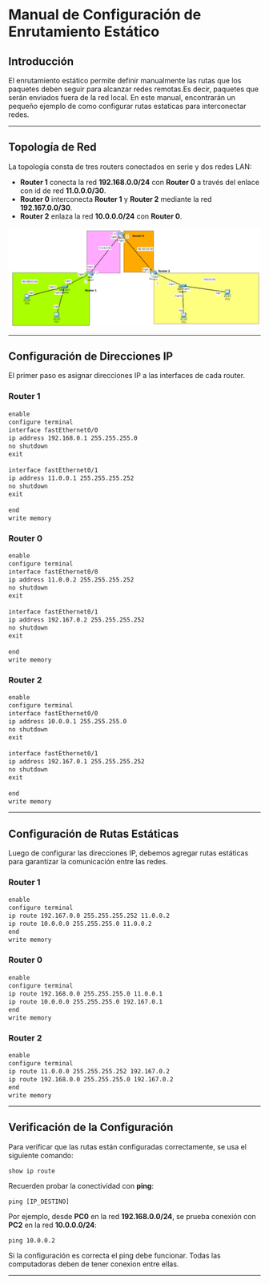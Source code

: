# Manual de Configuración de Enrutamiento Estático

## Introducción

El enrutamiento estático permite definir manualmente las rutas que los paquetes deben seguir para alcanzar redes remotas.Es decir, paquetes que serán enviados fuera de la red local. En este manual, encontrarán un pequeño ejemplo de como configurar rutas estaticas para interconectar redes.

---

## Topología de Red

La topología consta de tres routers conectados en serie y dos redes LAN:

- **Router 1** conecta la red **192.168.0.0/24** con **Router 0** a través del enlace con id de red **11.0.0.0/30**.
- **Router 0** interconecta **Router 1** y **Router 2** mediante la red **192.167.0.0/30**.
- **Router 2** enlaza la red **10.0.0.0/24** con **Router 0**.

![topologia](../assets/topologia-rutas-estaticas.jpg)

---

## Configuración de Direcciones IP

El primer paso es asignar direcciones IP a las interfaces de cada router.

### Router 1
```cisco
enable
configure terminal
interface fastEthernet0/0  
ip address 192.168.0.1 255.255.255.0
no shutdown
exit

interface fastEthernet0/1 
ip address 11.0.0.1 255.255.255.252
no shutdown
exit

end
write memory
```

### Router 0
```cisco
enable
configure terminal
interface fastEthernet0/0  
ip address 11.0.0.2 255.255.255.252
no shutdown
exit

interface fastEthernet0/1 
ip address 192.167.0.2 255.255.255.252
no shutdown
exit

end
write memory
```

### Router 2
```cisco
enable
configure terminal
interface fastEthernet0/0  
ip address 10.0.0.1 255.255.255.0
no shutdown
exit

interface fastEthernet0/1 
ip address 192.167.0.1 255.255.255.252
no shutdown
exit

end
write memory
```

---

## Configuración de Rutas Estáticas

Luego de configurar las direcciones IP, debemos agregar rutas estáticas para garantizar la comunicación entre las redes.

### Router 1
```cisco
enable
configure terminal
ip route 192.167.0.0 255.255.255.252 11.0.0.2
ip route 10.0.0.0 255.255.255.0 11.0.0.2
end
write memory
```

### Router 0
```cisco
enable
configure terminal
ip route 192.168.0.0 255.255.255.0 11.0.0.1
ip route 10.0.0.0 255.255.255.0 192.167.0.1
end
write memory
```

### Router 2
```cisco
enable
configure terminal
ip route 11.0.0.0 255.255.255.252 192.167.0.2
ip route 192.168.0.0 255.255.255.0 192.167.0.2
end
write memory
```

---

## Verificación de la Configuración

Para verificar que las rutas están configuradas correctamente, se usa el siguiente comando:

```cisco
show ip route
```

Recuerden probar la conectividad con **ping**:

```cisco
ping [IP_DESTINO]
```

Por ejemplo, desde **PC0** en la red **192.168.0.0/24**, se prueba conexión con **PC2** en la red **10.0.0.0/24**:

```cisco
ping 10.0.0.2
```

Si la configuración es correcta el ping debe funcionar. Todas las computadoras deben de tener conexion entre ellas.

---